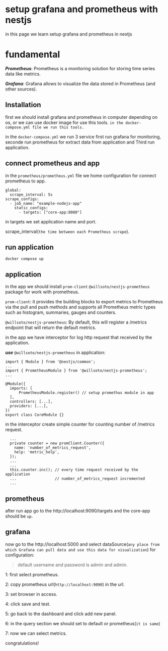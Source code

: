 # setup grafana and prometheus with nestjs

in this page we learn setup grafana and prometheus in nestjs

# fundamental

***Prometheus***: Prometheus is a monitoring solution for storing time series data like metrics.

***Grafana***: Grafana allows to visualize the data stored in Prometheus (and other sources).
## Installation
first we should install grafana and prometheus in computer depending on os,
or we can use docker image for use this tools.
``in the docker-compose.yml file we run this tools.``

in the `docker-compose.yml` we run 3 service first run grafana for monitoring, seconde run prometheus for extract data from application and Third run application.



## connect prometheus and app
 in the `prometheus/prometheus.yml` file we home configuration for connect prometheus to app.


```
global:
  scrape_interval: 5s
scrape_configs:
  - job_name: "example-nodejs-app"
    static_configs:
      - targets: ["core-app:8080"]
```
in targets we set application name and port.

scrape_interval(`the time between each Prometheus scrape`).

## run application
```
docker compose up
```

## application
in the app we should install `prom-client` `@willsoto/nestjs-prometheus` package for work with prometheus. 

`prom-client`: it provides the building blocks to export metrics to Prometheus via the pull and push methods and supports all Prometheus metric types such as histogram, summaries, gauges and counters.

`@willsoto/nestjs-prometheus`: By default, this will register a /metrics endpoint that will return the default metrics.

in the app we have interceptor for log http request that received by the application.

***use*** `@willsoto/nestjs-prometheus` in application: 
```
import { Module } from '@nestjs/common';
...
import { PrometheusModule } from '@willsoto/nestjs-prometheus';
...

@Module({
  imports: [
      PrometheusModule.register() // setup promethus module in app
  ],
  controllers: [...],
  providers: [...],
})
export class CoreModule {}
```


in the interceptor create simple counter for counting number of /metrics request.
```
  ...
  private counter = new promClient.Counter({
    name: 'number_of_metrics_request',
    help: 'metric_help',
  });
  ...
  ...
  this.counter.inc(); // every time request received by the application
  ...                 // number_of_metrics_request incremented
  ...
```  

## prometheus
after run app go to the http://localhost:9090/targets and the core-app should be ``up``.

## grafana
now go to the http://localhost:5000 and select dataSource(`any place from which Grafana can pull data and use this data for visualization`) for configuration:

> default username and password is admin and admin.


1: first select prometheus.

2: copy prometheus url(`http://localhost:9090`) in the url.

3: set browser in access.

4: click save and test.

5: go back to the dashboard and click add new panel.

6: in the query section we should set to default or prometheus(`it is same`)

7: now we can select metrics.

congratulations!